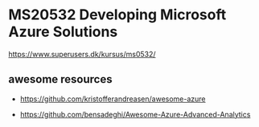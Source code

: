 # MS20532 Developing Microsoft Azure Solutions

https://www.superusers.dk/kursus/ms0532/


## awesome resources

* https://github.com/kristofferandreasen/awesome-azure

* https://github.com/bensadeghi/Awesome-Azure-Advanced-Analytics

